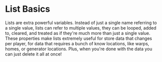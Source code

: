 # List Basics

Lists are extra powerful variables. Instead of just a single name referring to a single value, lists can refer to multiple values, they can be looped, added to, cleared, and treated as if they're much more than just a single value. These properties make lists extremely useful for store data that changes per player, for data that requires a bunch of know locations, like warps, homes, or generator locations. Plus, when you're done with the data you can just delete it all at once!
